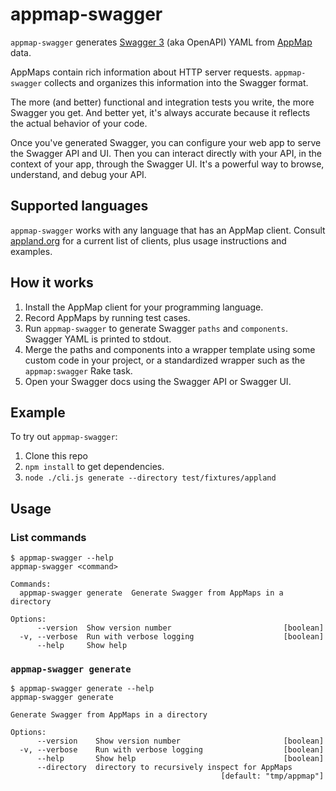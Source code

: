 # appmap-swagger

`appmap-swagger` generates [Swagger 3](https://swagger.io/specification/) (aka OpenAPI) YAML from [AppMap](https://appland.org/) data.

AppMaps contain rich information about HTTP server requests. `appmap-swagger` collects and organizes this information into the Swagger format. 

The more (and better) functional and integration tests you write, the more Swagger you get. And better yet, it's always accurate because it reflects the actual behavior of your code.

Once you've generated Swagger, you can configure your web app to serve the Swagger API and UI. Then you can interact directly with your API, in the context of your app, through the Swagger UI. It's a powerful way to browse, understand, and debug your API.

## Supported languages

`appmap-swagger` works with any language that has an AppMap client. Consult [appland.org](https://appland.org/) for a current list of clients, plus usage instructions and examples. 

## How it works

1. Install the AppMap client for your programming language.
2. Record AppMaps by running test cases.
3. Run `appmap-swagger` to generate Swagger `paths` and `components`.
  Swagger YAML is printed to stdout.
4. Merge the paths and components into a wrapper template using some custom
  code in your project, or a standardized wrapper such as the `appmap:swagger` Rake task.
5. Open your Swagger docs using the Swagger API or Swagger UI.


## Example

To try out `appmap-swagger`:

1. Clone this repo
2. `npm install` to get dependencies.
3. `node ./cli.js generate --directory test/fixtures/appland`

## Usage

### List commands

```sh-session
$ appmap-swagger --help     
appmap-swagger <command>

Commands:
  appmap-swagger generate  Generate Swagger from AppMaps in a directory

Options:
      --version  Show version number                         [boolean]
  -v, --verbose  Run with verbose logging                    [boolean]
      --help     Show help         
```

### `appmap-swagger generate`

```sh-session
$ appmap-swagger generate --help
appmap-swagger generate

Generate Swagger from AppMaps in a directory

Options:
      --version    Show version number                       [boolean]
  -v, --verbose    Run with verbose logging                  [boolean]
      --help       Show help                                 [boolean]
      --directory  directory to recursively inspect for AppMaps
                                               [default: "tmp/appmap"]
```

